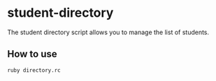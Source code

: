 # student-directory

The student directory script allows you to manage the list of students.

## How to use

```shell
ruby directory.rc
```